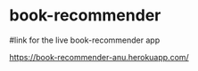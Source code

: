 # book-recommender

#link for the live book-recommender app


https://book-recommender-anu.herokuapp.com/
